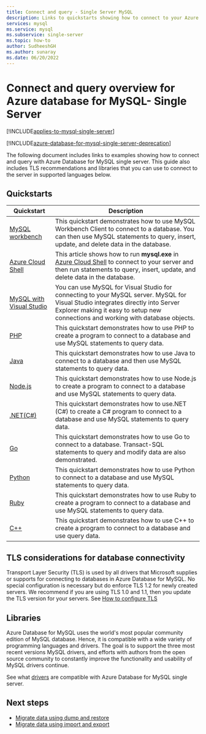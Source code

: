 ```yaml
---
title: Connect and query - Single Server MySQL
description: Links to quickstarts showing how to connect to your Azure My SQL Database Single Server and run queries.
services: mysql
ms.service: mysql
ms.subservice: single-server
ms.topic: how-to
author: SudheeshGH
ms.author: sunaray
ms.date: 06/20/2022
---
```


# Connect and query overview for Azure database for MySQL- Single Server

[!INCLUDE[applies-to-mysql-single-server](../includes/applies-to-mysql-single-server.md)]

[!INCLUDE[azure-database-for-mysql-single-server-deprecation](~/reusable-content/ce-skilling/azure/includes/mysql/includes/azure-database-for-mysql-single-server-deprecation.md)]

The following document includes links to examples showing how to connect and query with Azure Database for MySQL single server. This guide also includes TLS recommendations and libraries that you can use to connect to the server in supported languages below.

## Quickstarts

| Quickstart | Description |
|---|---|
|[MySQL workbench](connect-workbench.md)|This quickstart demonstrates how to use MySQL Workbench Client to connect to a database. You can then use MySQL statements to query, insert, update, and delete data in the database.|
|[Azure Cloud Shell](./quickstart-create-mysql-server-database-using-azure-cli.md#connect-to-azure-database-for-mysql-server-using-mysql-command-line-client)|This article shows how to run **mysql.exe** in [Azure Cloud Shell](../../cloud-shell/overview.md) to connect to your server and then run statements to query, insert, update, and delete data in the database.|
|[MySQL with Visual Studio](https://www.mysql.com/why-mysql/windows/visualstudio)|You can use MySQL for Visual Studio for connecting to your MySQL server. MySQL for Visual Studio integrates directly into Server Explorer making it easy to setup new connections and working with database objects.|
|[PHP](connect-php.md)|This quickstart demonstrates how to use PHP to create a program to connect to a database and use MySQL statements to query data.|
|[Java](connect-java.md)|This quickstart demonstrates how to use Java to connect to a database and then use MySQL statements to query data.|
|[Node.js](connect-nodejs.md)|This quickstart demonstrates how to use Node.js to create a program to connect to a database and use MySQL statements to query data.|
|[.NET(C#)](connect-csharp.md)|This quickstart demonstrates how to use.NET (C#) to create a C# program to connect to a database and use MySQL statements to query data.|
|[Go](connect-go.md)|This quickstart demonstrates how to use Go to connect to a database. Transact-SQL statements to query and modify data are also demonstrated.|
|[Python](connect-python.md)|This quickstart demonstrates how to use Python to connect to a database and use MySQL statements to query data. |
|[Ruby](connect-ruby.md)|This quickstart demonstrates how to use Ruby to create a program to connect to a database and use MySQL statements to query data.|
|[C++](connect-cpp.md)|This quickstart demonstrates how to use C++ to create a program to connect to a database and use  query data.|

## TLS considerations for database connectivity

Transport Layer Security (TLS) is used by all drivers that Microsoft supplies or supports for connecting to databases in Azure Database for MySQL. No special configuration is necessary but do enforce TLS 1.2 for newly created servers. We recommend if you are using TLS 1.0 and 1.1, then you update the TLS version for your servers. See [How to configure TLS](how-to-tls-configurations.md)

## Libraries

Azure Database for MySQL uses the world's most popular community edition of MySQL database. Hence, it is compatible with a wide variety of programming languages and drivers. The goal is to support the three most recent versions MySQL drivers, and efforts with authors from the open source community to constantly improve the functionality and usability of MySQL drivers continue.

See what [drivers](concepts-compatibility.md) are compatible with Azure Database for MySQL single server.

## Next steps

- [Migrate data using dump and restore](concepts-migrate-dump-restore.md)
- [Migrate data using import and export](concepts-migrate-import-export.md)
